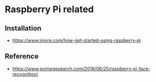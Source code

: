 # Raspberry Pi related

## Installation
* https://www.imore.com/how-get-started-using-raspberry-pi

## Reference
* https://www.pyimagesearch.com/2018/06/25/raspberry-pi-face-recognition/
